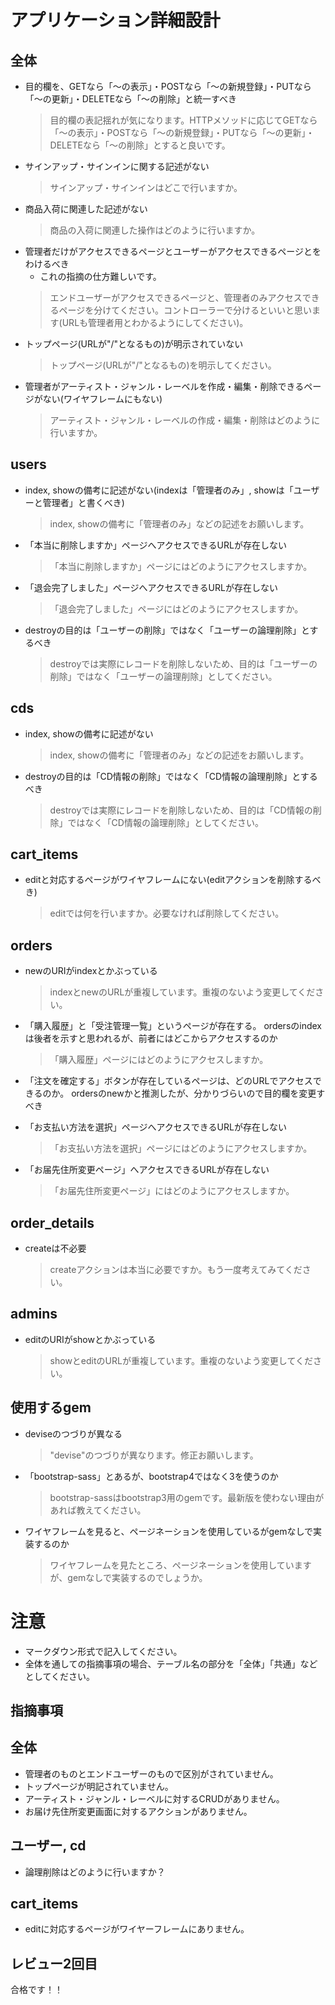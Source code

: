 # アプリケーション詳細設計
## 全体
- 目的欄を、GETなら「～の表示」・POSTなら「～の新規登録」・PUTなら「～の更新」・DELETEなら「～の削除」と統一すべき
  > 目的欄の表記揺れが気になります。HTTPメソッドに応じてGETなら「～の表示」・POSTなら「～の新規登録」・PUTなら「～の更新」・DELETEなら「～の削除」とすると良いです。
- サインアップ・サインインに関する記述がない
  > サインアップ・サインインはどこで行いますか。
- 商品入荷に関連した記述がない
  > 商品の入荷に関連した操作はどのように行いますか。
- 管理者だけがアクセスできるページとユーザーがアクセスできるページとをわけるべき
  - これの指摘の仕方難しいです。
  > エンドユーザーがアクセスできるページと、管理者のみアクセスできるページを分けてください。コントローラーで分けるといいと思います(URLも管理者用とわかるようにしてください)。
- トップページ(URLが"/"となるもの)が明示されていない
  > トップページ(URLが"/"となるもの)を明示してください。
- 管理者がアーティスト・ジャンル・レーベルを作成・編集・削除できるページがない(ワイヤフレームにもない)
  > アーティスト・ジャンル・レーベルの作成・編集・削除はどのように行いますか。
## users
- index, showの備考に記述がない(indexは「管理者のみ」, showは「ユーザーと管理者」と書くべき)
  > index, showの備考に「管理者のみ」などの記述をお願いします。
- 「本当に削除しますか」ページへアクセスできるURLが存在しない
  > 「本当に削除しますか」ページにはどのようにアクセスしますか。
- 「退会完了しました」ページへアクセスできるURLが存在しない
  > 「退会完了しました」ページにはどのようにアクセスしますか。
- destroyの目的は「ユーザーの削除」ではなく「ユーザーの論理削除」とするべき
  > destroyでは実際にレコードを削除しないため、目的は「ユーザーの削除」ではなく「ユーザーの論理削除」としてください。
## cds
- index, showの備考に記述がない
  > index, showの備考に「管理者のみ」などの記述をお願いします。
- destroyの目的は「CD情報の削除」ではなく「CD情報の論理削除」とするべき
  > destroyでは実際にレコードを削除しないため、目的は「CD情報の削除」ではなく「CD情報の論理削除」としてください。 
## cart_items
- editと対応するページがワイヤフレームにない(editアクションを削除するべき)
  > editでは何を行いますか。必要なければ削除してください。
## orders
- newのURIがindexとかぶっている
  > indexとnewのURLが重複しています。重複のないよう変更してください。
- 「購入履歴」と「受注管理一覧」というページが存在する。
  ordersのindexは後者を示すと思われるが、前者にはどこからアクセスするのか
  > 「購入履歴」ページにはどのようにアクセスしますか。
- 「注文を確定する」ボタンが存在しているページは、どのURLでアクセスできるのか。
  ordersのnewかと推測したが、分かりづらいので目的欄を変更すべき
  > 
- 「お支払い方法を選択」ページへアクセスできるURLが存在しない
  > 「お支払い方法を選択」ページにはどのようにアクセスしますか。
- 「お届先住所変更ページ」へアクセスできるURLが存在しない
  > 「お届先住所変更ページ」にはどのようにアクセスしますか。

## order_details
- createは不必要
  > createアクションは本当に必要ですか。もう一度考えてみてください。
## admins
- editのURIがshowとかぶっている
  > showとeditのURLが重複しています。重複のないよう変更してください。
## 使用するgem
- deviseのつづりが異なる
  > "devise"のつづりが異なります。修正お願いします。
- 「bootstrap-sass」とあるが、bootstrap4ではなく3を使うのか
  > bootstrap-sassはbootstrap3用のgemです。最新版を使わない理由があれば教えてください。
- ワイヤフレームを見ると、ページネーションを使用しているがgemなしで実装するのか
  > ワイヤフレームを見たところ、ページネーションを使用していますが、gemなしで実装するのでしょうか。

# 注意
* マークダウン形式で記入してください。
* 全体を通しての指摘事項の場合、テーブル名の部分を「全体」「共通」などとしてください。

## 指摘事項
## 全体
- 管理者のものとエンドユーザーのもので区別がされていません。
- トップページが明記されていません。
- アーティスト・ジャンル・レーベルに対するCRUDがありません。
- お届け先住所変更画面に対するアクションがありません。

## ユーザー, cd
- 論理削除はどのように行いますか？

## cart_items
- editに対応するページがワイヤーフレームにありません。


## レビュー2回目
合格です！！
